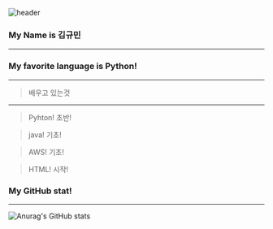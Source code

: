 ![header](https://capsule-render.vercel.app/api?type=waving&color=auto&height=300&section=header&text=Well%20Come&fontSize=90)

###  My Name is  김규민
  ---------------------
###  My favorite language is Python! 
  ---------------------
> 배우고 있는것
  ---------------------
> Pyhton! 초반!

> java! 기초!

> AWS! 기초!

> HTML! 시작!
###  My GitHub stat! 
  ---------------------
![Anurag's GitHub stats](https://github-readme-stats.vercel.app/api?username=kornat79&show_icons=true&theme=swift)

<!--
**kornet79/kornet79** is a ✨ _special_ ✨ repository because its `README.md` (this file) appears on your GitHub profile.

Here are some ideas to get you started:

- 🔭 I’m currently working on ...
- 🌱 I’m currently learning ...
- 👯 I’m looking to collaborate on ...
- 🤔 I’m looking for help with ...
- 💬 Ask me about ...
- 📫 How to reach me: ...
- 😄 Pronouns: ...
- ⚡ Fun fact: ...
-->
